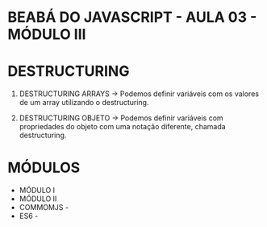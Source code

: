 # BEABÁ DO JAVASCRIPT - AULA 03 - MÓDULO III

# DESTRUCTURING
1. DESTRUCTURING ARRAYS -> Podemos definir variáveis com os valores de um array utilizando o destructuring.

2. DESTRUCTURING OBJETO -> Podemos definir variáveis com propriedades do objeto com
uma notação diferente, chamada destructuring.

# MÓDULOS
* MÓDULO I
* MÓDULO II
* COMMOMJS - 
* ES6 -







